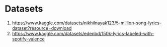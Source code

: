 # Datasets

1. https://www.kaggle.com/datasets/nikhilnayak123/5-million-song-lyrics-dataset?resource=download
2. https://www.kaggle.com/datasets/edenbd/150k-lyrics-labeled-with-spotify-valence